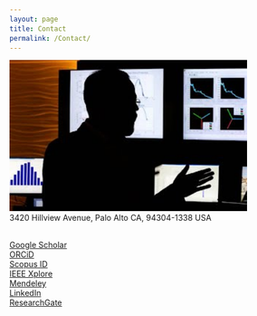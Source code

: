 ```yaml
---
layout: page
title: Contact
permalink: /Contact/
---
```


<!-- <center> -->
<img src="/Files/Ortega-Vazquez_CEI_2.jpg" alt="" class="center" width="420">
<!-- </center> -->


<br>
3420 Hillview Avenue, Palo Alto CA, 94304-1338 USA
<br>
<br>

[Google Scholar](https://scholar.google.com/citations?user=N59nVKwAAAAJ&hl=en) <br>
[ORCiD](http://orcid.org/0000-0002-7601-4455) <br>
[Scopus ID](https://www.scopus.com/authid/detail.uri?authorId=14919910200) <br>
[IEEE Xplore](https://ieeexplore.ieee.org/author/38272579300) <br>
[Mendeley](https://www.mendeley.com/authors/14919910200/) <br>
[LinkedIn](https://www.linkedin.com/in/miguel-a-ortega-vazquez/)  <br>
[ResearchGate](https://www.researchgate.net/profile/Miguel_Ortega-Vazquez)  <br>


